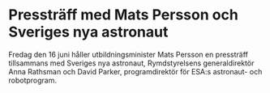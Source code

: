 # Pressträff med Mats Persson och Sveriges nya astronaut

Fredag den 16 juni håller utbildningsminister Mats Persson en pressträff tillsammans med Sveriges nya astronaut, Rymdstyrelsens generaldirektör Anna Rathsman och David Parker, programdirektör för ESA:s astronaut- och robotprogram.

